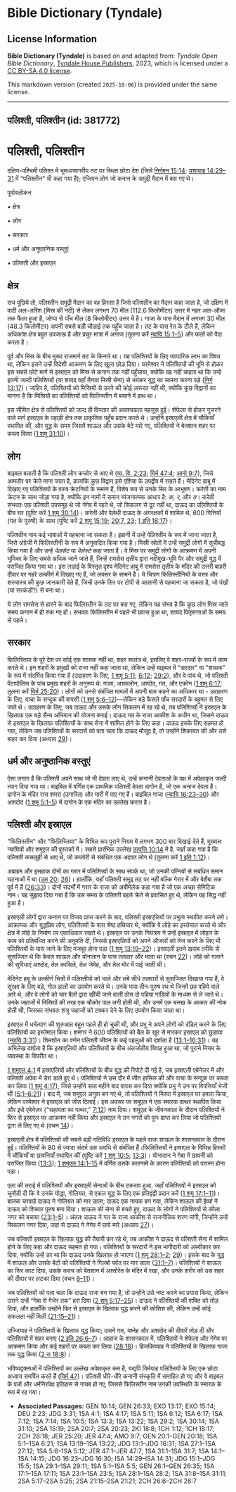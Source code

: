 # Bible Dictionary (Tyndale)

## License Information

**Bible Dictionary (Tyndale)** is based on and adapted from: _Tyndale Open Bible Dictionary_, [Tyndale House Publishers](https://tyndaleopenresources.com/), 2023, which is licensed under a [CC BY-SA 4.0 license](https://creativecommons.org/licenses/by-sa/4.0/legalcode.en).

This markdown version (created `2025-10-06`) is provided under the same license.



--------------------------------

## पलिश्ती, पलिश्तीन (id: 381772)

पलिश्ती, पलिश्तीन
=================

दक्षिण\-पश्चिमी पलिश्त में भूमध्यसागरीय तट पर स्थित छोटा देश (जिसे [निर्गमन 15:14](https://ref.ly/Exod15:14); [यशायाह 14:29–31](https://ref.ly/Isa14:29-Isa14:31) में “पलिश्तीन” भी कहा गया है); एजियन लोग जो कनान के समुद्री मैदान में बस गए थे।

पूर्वावलोकन

• क्षेत्र

• लोग

• सरकार

• धर्म और अनुष्ठानिक वस्तुएं

• पलिश्ती और इस्राएल

क्षेत्र
-------

सच पूछिये तो, पलिश्तीन समुद्री मैदान का वह हिस्सा है जिसे पलिश्तीन का मैदान कहा जाता है, जो दक्षिण में वादी अल\-अरिश (मिस्र की नदी) से लेकर लगभग 70 मील (112\.6 किलोमीटर) उत्तर में नहर अल\-औजा तक फैला हुआ है, जोप्पा से पाँच मील (8 किलोमीटर) उत्तर में है। गाजा के पास मैदान में लगभग 30 मील (48\.3 किलोमीटर) अपनी सबसे बड़ी चौड़ाई तक पहुँच जाता है। तट के पास रेत के टीले हैं, लेकिन अधिकांश क्षेत्र बहुत उपजाऊ है और प्रचुर मात्रा में अनाज (तुलना करें [न्यायि 15:1–5](https://ref.ly/Judg15:1-Judg15:5)) और फलों को पैदा करता है।

पूर्व और मिस्र के बीच मुख्य राजमार्ग तट के किनारे था। यह पलिश्तियों के लिए व्यापारिक लाभ का विषय था, लेकिन इसने उन्हें विदेशी आक्रमण के लिए खुला छोड़ दिया। परमेश्वर ने पलिश्तियों की भूमि से होकर इस सबसे छोटे मार्ग से इस्राएल को मिस्र से कनान तक नहीं पहुँचाया, क्योंकि वह नहीं चाहता था कि उन्हें इतनी जल्दी पलिश्तियों (या शायद वहाँ तैनात मिस्री सेना) से भयंकर युद्ध का सामना करना पड़े ([निर्ग 13:17](https://ref.ly/Exod13:17))। जाहिर है, पलिश्तियों को मिस्रियों से डरने की कोई ज़रूरत नहीं थी, क्योंकि कुछ विद्वानों का मानना है कि मिस्रियों का पलिश्तियों को फिलिस्तीन में बसाने में हाथ था।

इस सीमित क्षेत्र से पलिश्तियों को जल्द ही विस्तार की आवश्यकता महसूस हुई। शेफेला से होकर गुजरने वाले मार्ग इस्राएल के पहाड़ी क्षेत्र तक प्राकृतिक पहुँच प्रदान करते थे। उन्होंने इस्राएली क्षेत्र में चौकियाँ स्थापित कीं, और युद्ध के समय जिसमें शाऊल और उसके बेटे मारे गए, पलिश्तियों ने बेतशान शहर पर कब्ज़ा किया ([1 शमू 31:10](https://ref.ly/1Sam31:10))।

लोग
---

बाइबल बताती है कि पलिश्ती लोग कप्तोर से आए थे ([व्य. वि. 2:23](https://ref.ly/Deut2:23); [यिर्म 47:4](https://ref.ly/Jer47:4); [आमो 9:7](https://ref.ly/Amos9:7)), जिसे आमतौर पर क्रेते माना जाता है, हालांकि कुछ विद्वान इसे एशिया के उपद्वीप में रखते हैं। मेदिनेट हाबू में दिखाए गए पलिश्तियों के वस्त्र क्रेटनियों के समान हैं, विशेष रूप से उनके सिर के आभूषण। करेती का नाम क्रेटन के साथ जोड़ा गया है, क्योंकि इन नामों में समान व्यंजनात्मक आधार है: *क, र,* और *त*। करेती संभवतः एक पलिश्ती उपसमूह थे जो नेगेव में रहते थे, जो सिकलग से दूर नहीं था, दाऊद का पलिश्तियों के बीच घर (पुष्टि करें [1 शमू 30:14](https://ref.ly/1Sam30:14))। करेती और पेलेथी दाऊद के अंगरक्षकों में शामिल थे, 600 गित्तियों (गत के पुरुषों) के साथ (पुष्टि करें [2 शमू 15:19](https://ref.ly/2Sam15:19); [20:7, 23](https://ref.ly/2Sam20:7,2Sam20:23); [1 इति 18:17](https://ref.ly/1Chr18:17))।

पलिश्तीन नाम कई भाषाओं में पहचाना जा सकता है। इब्रानी में उन्हें पेलिश्तीम के रूप में जाना जाता है, जिसे अंग्रेजी में फिलिस्तीनी के रूप में अनुवादित किया गया है। मिस्री स्रोतों में उन्हें समुद्री लोगों में सूचीबद्ध किया गया है और उन्हें *पेलसेट* या *पेलेस्टे* कहा जाता है। वे मिस्र पर समुद्री लोगों के आक्रमण में अपनी भूमिका के लिए सबसे अधिक जाने जाते हैं, जिन्हें रामसेस तृतीय द्वारा नदीमुख\-भूमि पैर और समुद्री युद्ध में पराजित किया गया था। इस लड़ाई के विस्तृत दृश्य मेदिनेट हाबू में रामसेस तृतीय के मंदिर की उत्तरी बाहरी दीवार पर गहरे उत्कीर्ण में दिखाए गए हैं, जो लक्सर के सामने है। ये चित्रण फिलिस्तीनियों के वस्त्र और शस्त्रास्त्र की कुछ जानकारी देते हैं, जिन्हें उनके सिर पर टोपी से आसानी से पहचाना जा सकता है, जो पंखों (या सरकंडों?) से बना था।

ये लोग रामसेस से हारने के बाद फिलिस्तीन के तट पर बस गए, लेकिन यह संभव है कि कुछ लोग मिस्र जाते समय कनान में ही रुक गए हों। संभवतः फिलिस्तीन में पहले भी प्रवास हुआ था, शायद पितृसत्ताओं के समय से पहले।

सरकार
-----

फिलिस्तिया के पूरे देश पर कोई एक शासक नहीं था; शहर स्वतंत्र थे, इसलिए वे शहर\-राज्यों के रूप में काम करते थे। इन शहरों के प्रमुखों को राजा नहीं कहा जाता था, लेकिन उन्हें बाइबल में "सरदार" या "शासक" के रूप में संदर्भित किया गया है (उदाहरण के लिए, [1 शमू 5:11](https://ref.ly/1Sam5:11); [6:12](https://ref.ly/1Sam6:12); [29:2](https://ref.ly/1Sam29:2)), और वे पांच थे, जो पलिश्ती पेंटापोलिस के पांच प्रमुख शहरों के अनुरूप थे: गाज़ा, अश्कलोन, अश्दोद, गत, और एक्रोन ([1 शमू 6:17](https://ref.ly/1Sam6:17); तुलना करें [यिर्म 25:20](https://ref.ly/Jer25:20))। लोगों को उनसे संबंधित मामलों में अपनी बात कहने का अधिकार था \- उदाहरण के लिए, वाचा के सन्दूक की वापसी ([1 शमू 5:6–12](https://ref.ly/1Sam5:6-1Sam5:12))—लेकिन बड़े फैसले पाँच सरदारों के बहुमत से लिए जाते थे। उदाहरण के लिए, जब दाऊद और उसके लोग सिकलग में रह रहे थे, तब पलिश्तियों ने इस्राएल के खिलाफ़ एक बड़े सैन्य अभियान की योजना बनाई। दाऊद गत के राजा आकीश के अधीन था, जिसने दाऊद से इस्राएल के खिलाफ़ पलिश्तियों के साथ सेना में शामिल होने के लिए कहा। दाऊद इसके लिए सहमत हो गया, लेकिन जब पलिश्तियों के सरदारों को पता चला कि दाऊद मौजूद है, तो उन्होंने शिकायत की और उसे बाहर कर दिया (अध्याय [29](https://ref.ly/1Sam29:1-1Sam29:11))।

धर्म और अनुष्ठानिक वस्तुएं
--------------------------

ऐसा लगता है कि पलिश्ती अपने साथ जो भी देवता लाए थे, उन्हें कनानी देवताओं के पक्ष में अपेक्षाकृत जल्दी त्याग दिया गया था। बाइबिल में वर्णित एक प्राथमिक पलिश्ती देवता दागोन है, जो एक अनाज देवता है। दागोन के मंदिर रास शमरा (उगारित) और मारी में पाए गए हैं। बाइबिल गाजा ([न्यायि 16:23–30](https://ref.ly/Judg16:23-Judg16:30)) और अशदोद ([1 शमू 5:1–5](https://ref.ly/1Sam5:1-1Sam5:5)) में दागोन के एक मंदिर का उल्लेख करता है।

पलिश्ती और इस्राएल
------------------

"फिलिस्तीन" और "फिलिस्तिया" के विभिन्न रूप पुराने नियम में लगभग 300 बार दिखाई देते हैं, मुख्यतः न्यायियों और शमूएल की पुस्तकों में। सबसे प्रारंभिक उल्लेख [उत्पत्ति 10:14](https://ref.ly/Gen10:14) में है, जहाँ कहा गया है कि पलिश्ती कसलूही से आए थे, जो कप्तोरी से संबंधित एक अज्ञात लोग थे (तुलना करें [1 इति 1:12](https://ref.ly/1Chr1:12))।

अब्राहम और इसहाक दोनों का गरार में पलिश्तियों के साथ संपर्क था, जो उनकी पत्नियों से संबंधित समान घटनाओं में था ([उत 20](https://ref.ly/Gen20:1-Gen20:18); [26](https://ref.ly/Gen26:1-Gen26:35))। हालाँकि, यहाँ पलिश्ती समुद्र तट पर नहीं बल्कि गेरार में और बेर्शेबा तक पूर्व में हैं ([26:33](https://ref.ly/Gen26:33))। दोनों संदर्भों में गरार के राजा को अबीमेलेक कहा गया है जो एक अच्छा सेमिटिक नाम। यह सुझाव दिया गया है कि उस समय के पलिश्ती पहले क्रेते से प्रवासित हुए थे, लेकिन यह सिद्ध नहीं हुआ है।

इस्राएली लोगों द्वारा कनान पर विजय प्राप्त करने के बाद, पलिश्ती इस्राएलियों पर प्रभुत्व स्थापित करने लगे। आक्रामक और युद्धप्रिय लोग, पलिश्तियों के पास श्रेष्ठ हथियार थे, क्योंकि वे लोहे का इस्तेमाल करते थे और क्षेत्र में लोहे के निर्माण पर एकाधिकार रखते थे। इस्राएल पर उनके नियंत्रण ने उन्हें इस्राएल में लोहार के काम को प्रतिबंधित करने की अनुमति दी, जिससे इस्राएलियों को अपने औजारों को तेज करने के लिए भी पलिश्तियों के पास जाने के लिए मजबूर होना पड़ा ([1 शमू 13:19–22](https://ref.ly/1Sam13:19-1Sam13:22))। इस्राएली इतने खराब तरीके से सुसज्जित थे कि केवल शाऊल और योनातान के पास तलवार और भाला था (वचन [22](https://ref.ly/1Sam13:22))। लोहे को गलाने की सुविधाएं अश्दोद, तेल कासिले, तेल जेमेह, और तेल मोर में पाई जाती थी।

मेदिनेट हबू के उत्कीर्ण चित्रों में पलिश्तीयो को भाले और लंबे सीधे तलवारों से सुसज्जित दिखाया गया हैं, वे सुरक्षा के लिए बड़े, गोल ढालों का उपयोग करते थे। उनके पास तीन\-पुरुष रथ थे जिनमें छह पहिये वाले आरे थे, और वे लोगों को चार बैलों द्वारा खींची जाने वाली ठोस दो पहिया गाड़ियों के माध्यम से ले जाते थे। उनके जहाजों में मिस्रियों की तरह एक चौकोर पाल लगी होती थी, और उनमें एक बत्तख के आकार की नोक होती थी, जिसका संभवतः शत्रु जहाजों को टक्कर देने के लिए उपयोग किया जाता था।

इस्राएल में धर्मत्याग की शुरुआत बहुत पहले ही हो चुकी थी, और प्रभु ने अपने लोगों को दंडित करने के लिए पलिश्तियों का इस्तेमाल किया। शमगर ने 600 पलिश्तियों को बैल के खुर से मारकर इस्राएल को छुड़ाया ([न्यायि 3:31](https://ref.ly/Judg3:31))। शिमशोन का वर्णन पलिश्ती जीवन के कई पहलुओं को दर्शाता है ([13:1–16:31](https://ref.ly/Judg13:1-Judg16:31))। यह अभिलेख दर्शाता है कि इस्राएलियों और पलिश्तियों के बीच अंतर्जातीय विवाह हुआ था, जो पुराने नियम के व्यवस्था के विपरीत था।

[1 शमूएल 4:1](https://ref.ly/1Sam4:1) में इस्राएलियों और पलिश्तियों के बीच युद्ध की रिपोर्ट दी गई है, जब इस्राएली एबेनेज़र में और पलिश्ती अपेक में डेरा डाले हुए थे। पलिश्तियों ने उस दौर में जीत हासिल की और वाचा के सन्दूक पर कब्जा कर लिया ([1 शमू 4:17](https://ref.ly/1Sam4:17)), जिसे उन्होंने सात महीने बाद वापस कर दिया क्योंकि प्रभु ने उन पर विपत्तियाँ भेजी थीं ([5:1–6:21](https://ref.ly/1Sam5:1-1Sam6:21))। बाद में, जब शमूएल अगुवा बन गए थे, तो पलिश्तियों ने मिस्पा में इस्राएल पर हमला किया, लेकिन परमेश्वर ने इस्राएल को जीत दिलाई। इस अवसर पर शमूएल ने एक स्मारक पत्थर स्थापित किया और इसे एबेनेज़र ("सहायता का पत्थर," [7:12](https://ref.ly/1Sam7:12)) नाम दिया। शमूएल के जीवनकाल के दौरान पलिश्तियों ने फिर से इस्राएल पर आक्रमण नहीं किया और इस्राएल ने उन नगरों को पुनः प्राप्त कर लिया जो पलिश्तियों द्वारा ले लिए गए थे (वचन [14](https://ref.ly/1Sam7:14))। 

इस्राएली क्षेत्र में पलिश्तियों की सबसे बड़ी गतिविधि इस्राएल के पहले राजा शाऊल के शासनकाल के दौरान हुई। पलिश्तियों के 80 से ज़्यादा संदर्भ उस अवधि से संबंधित हैं।फिलिस्तियों ने इस्राएल के विभिन्न हिस्सों में चौकियाँ या छावनियाँ स्थापित कीं (पुष्टि करें [1 शमू 10:5](https://ref.ly/1Sam10:5); [13:3](https://ref.ly/1Sam13:3))। योनातान ने गेबा में छावनी को पराजित किया ([13:3](https://ref.ly/1Sam13:3)); [1 शमूएल 14:1–15](https://ref.ly/1Sam14:1-1Sam14:15) में वर्णित उसके कारनामे के कारण पलिश्तियों को परास्त होना पड़ा।

एला की तराई में पलिश्तियों और इस्राएली सेनाओं के बीच टकराव हुआ, जहाँ पलिश्तियों ने इस्राएल को चुनौती दी कि वे उनके योद्धा, गोलियत, से एकल युद्ध के लिए एक प्रतिद्वंद्वी प्रदान करें ([1 शमू 17:1–11](https://ref.ly/1Sam17:1-1Sam17:11))। बालक चरवाहे दाऊद ने गोलियत को मार डाला; दाऊद एक नायक बन गया, लेकिन शाऊल की ईर्ष्या ने दाऊद को शिकार पुरुष बना दिया। शाऊल की सेना से बचते हुए, दाऊद के लोगों ने पलिश्तियों से कीला नगर को बचाया ([23:1–5](https://ref.ly/1Sam23:1-1Sam23:5))। अंततः दाऊद ने गत के राजा आकीश से राजनीतिक शरण मांगी, जिन्होंने उन्हें सिकलग नगर दिया, जहां से दाऊद ने नेगेव में छापे मारे (अध्याय [27](https://ref.ly/1Sam27:1-1Sam27:12))।

जब पलिश्ती इस्राएल के खिलाफ़ युद्ध की तैयारी कर रहे थे, तब आकीश ने दाऊद से पलिश्ती सेना में शामिल होने के लिए कहा और दाऊद सहमत हो गया। पलिश्तियों के सरदारों ने इस भागीदारी को अस्वीकार कर दिया, क्योंकि उन्हें डर था कि दाऊद उनके खिलाफ़ हो जाएगा ([1 शमू 28:1–2](https://ref.ly/1Sam28:1-1Sam28:2); [29](https://ref.ly/1Sam29:1-1Sam29:11))। इसके बाद के युद्ध में शाऊल और उसके बेटों को पलिश्तियों ने गिलबो पर्वत पर मार डाला ([31:1–7](https://ref.ly/1Sam31:1-1Sam31:7))। पलिश्तियों ने शाऊल का सिर काट दिया, उसके कवच को बेतशान में अश्तोरेत के मंदिर में रखा, और उनके शरीर को उस शहर की दीवार पर लटका दिया (वचन [8–11](https://ref.ly/1Sam31:8-1Sam31:11))।

जब पलिश्तियों को पता चला कि दाऊद राजा बन गया है, तो उन्होंने उसे नष्ट करने का प्रयास किया, लेकिन उसने उन्हें “गेबा से गेजेर तक” हरा दिया ([2 शमू 5:17–25](https://ref.ly/2Sam5:17-2Sam5:25))। दाऊद ने पलिश्तियों की शक्ति को तोड़ दिया, और हालाँकि उन्होंने फिर से इस्राएल के खिलाफ युद्ध करने की कोशिश की, लेकिन उन्हें कोई सफलता नहीं मिली ([21:15–21](https://ref.ly/2Sam21:15-2Sam21:21))।

उज्जियाह ने पलिश्तियों के खिलाफ युद्ध किया; उसने गत, यब्नेह और अशदोद की दीवारें तोड़ दीं और पलिश्तियों में शहर बनाए ([2 इति 26:6–7](https://ref.ly/2Chr26:6-2Chr26:7))। आहाज के शासनकाल में, पलिश्तियों ने शेफेला और नेगेव पर आक्रमण किया और कई शहरों पर कब्ज़ा कर लिया ([28:18](https://ref.ly/2Chr28:18))। हिजकिय्याह ने पलिश्तियों के खिलाफ गाजा तक युद्ध किया ([2 रा 18:8](https://ref.ly/2Kgs18:8))।

भविष्यद्वक्ताओं में पलिश्तियों का उल्लेख अपेक्षाकृत कम है, यद्यपि यिर्मयाह पलिश्तियों के लिए एक छोटा अध्याय समर्पित करते हैं ([यिर्म 47](https://ref.ly/Jer47:1-Jer47:7))। पलिश्ती धीरे\-धीरे कनानी संस्कृति में समाहित हो गए और वे बाइबल के पन्नों और धर्मनिरपेक्ष इतिहास से गायब हो गए, जिससे फिलिस्तीन नाम उनकी उपस्थिति के स्मारक के रूप में रह गया।

* **Associated Passages:** GEN 10:14; GEN 26:33; EXO 13:17; EXO 15:14; DEU 2:23; JDG 3:31; 1SA 4:1; 1SA 4:17; 1SA 5:11; 1SA 6:12; 1SA 6:17; 1SA 7:12; 1SA 7:14; 1SA 10:5; 1SA 13:3; 1SA 13:22; 1SA 29:2; 1SA 30:14; 1SA 31:10; 2SA 15:19; 2SA 20:7; 2SA 20:23; 2KI 18:8; 1CH 1:12; 1CH 18:17; 2CH 28:18; JER 25:20; JER 47:4; AMO 9:7; GEN 20:1–GEN 20:18; 1SA 5:1–1SA 6:21; 1SA 13:19–1SA 13:22; JDG 13:1–JDG 16:31; 1SA 27:1–1SA 27:12; 1SA 5:6–1SA 5:12; JER 47:1–JER 47:7; 1SA 31:1–1SA 31:7; 1SA 14:1–1SA 14:15; JDG 16:23–JDG 16:30; ISA 14:29–ISA 14:31; JDG 15:1–JDG 15:5; 1SA 29:1–1SA 29:11; 1SA 5:1–1SA 5:5; GEN 26:1–GEN 26:35; 1SA 17:1–1SA 17:11; 1SA 23:1–1SA 23:5; 1SA 28:1–1SA 28:2; 1SA 31:8–1SA 31:11; 2SA 5:17–2SA 5:25; 2SA 21:15–2SA 21:21; 2CH 26:6–2CH 26:7

